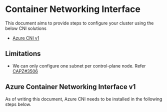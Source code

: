 # Container Networking Interface

This document aims to provide steps to configure your cluster using the below CNI solutions

- [Azure CNI v1](#azure-container-networking-interface-v1)

## Limitations

- We can only configure one subnet per control-plane node. Refer [CAPZ#3506](https://github.com/kubernetes-sigs/cluster-api-provider-azure/issues/3506)

## Azure Container Networking Interface v1

As of writing this document, Azure CNI needs to be installed in the following steps below.

<!-- TODO : Do you use default Cluster template or create a new and reference it here? -->

<!-- TODO: Do we specify the number of IPs per nodes depending on the VM size? because Refer https://learn.microsoft.com/en-us/azure/aks/configure-azure-cni#maximum-pods-per-node -->

<!-- TODO: Do we specify the number of IPs per nodes depending on the VM size? As a general guideline, Microsoft recommends the following maximum number of pods per node for VM Standard_D2s_v3 and Standard_B2s using Azure CNI V1 in AKS: -->
<!-- Standard_D2s_v3: up to 30 pods per node -->
<!-- Standard_B2s: up to 10 pods per node -->